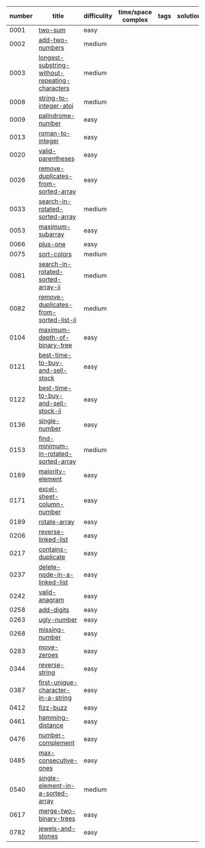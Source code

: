 |number|title|difficulity|time/space complex|tags|solution|runtime|memory|acceptedRate|
|--|--|--|--|--|--|--|--|--|
|0001|[two-sum](./src/0001/0001-two-sum.c)|easy||||89 ms|N/A|0.42|
|0002|[add-two-numbers](./src/0002/0002-add-two-numbers.c)|medium||||26 ms|N/A|0.31|
|0003|[longest-substring-without-repeating-characters](./src/0003/0003-longest-substring-without-repeating-characters.c)|medium||||1032 ms|N/A|0.28|
|0008|[string-to-integer-atoi](./src/0008/0008-string-to-integer-atoi.c)|medium||||12 ms|12.8 MB|0.15|
|0009|[palindrome-number](./src/0009/0009-palindrome-number.c)|easy||||116 ms|N/A|0.42|
|0013|[roman-to-integer](./src/0013/0013-roman-to-integer.c)|easy||||44 ms|29.7 MB|0.52|
|0020|[valid-parentheses](./src/0020/0020-valid-parentheses.c)|easy||||4 ms|7.3 MB|0.36|
|0026|[remove-duplicates-from-sorted-array](./src/0026/0026-remove-duplicates-from-sorted-array.c)|easy||||8 ms|N/A|0.4|
|0033|[search-in-rotated-sorted-array](./src/0033/0033-search-in-rotated-sorted-array.c)|medium||||4 ms|N/A|0.33|
|0053|[maximum-subarray](./src/0053/0053-maximum-subarray.c)|easy||||4 ms|N/A|0.43|
|0066|[plus-one](./src/0066/0066-plus-one.c)|easy||||0 ms|N/A|0.41|
|0075|[sort-colors](./src/0075/0075-sort-colors.c)|medium||||0 ms|N/A|0.41|
|0081|[search-in-rotated-sorted-array-ii](./src/0081/0081-search-in-rotated-sorted-array-ii.c)|medium||||0 ms|N/A|0.32|
|0082|[remove-duplicates-from-sorted-list-ii](./src/0082/0082-remove-duplicates-from-sorted-list-ii.c)|medium||||4 ms|N/A|0.32|
|0104|[maximum-depth-of-binary-tree](./src/0104/0104-maximum-depth-of-binary-tree.c)|easy||||12 ms|18.3 MB|0.59|
|0121|[best-time-to-buy-and-sell-stock](./src/0121/0121-best-time-to-buy-and-sell-stock.c)|easy||||4 ms|7.7 MB|0.46|
|0122|[best-time-to-buy-and-sell-stock-ii](./src/0122/0122-best-time-to-buy-and-sell-stock-ii.c)|easy||||8 ms|7.7 MB|0.51|
|0136|[single-number](./src/0136/0136-single-number.c)|easy||||4 ms|N/A|0.59|
|0153|[find-minimum-in-rotated-sorted-array](./src/0153/0153-find-minimum-in-rotated-sorted-array.c)|medium||||0 ms|N/A|0.43|
|0169|[majority-element](./src/0169/0169-majority-element.c)|easy||||8 ms|9 MB|0.52|
|0171|[excel-sheet-column-number](./src/0171/0171-excel-sheet-column-number.c)|easy||||4 ms|6.5 MB|0.51|
|0189|[rotate-array](./src/0189/0189-rotate-array.c)|easy||||4 ms|N/A|0.29|
|0206|[reverse-linked-list](./src/0206/0206-reverse-linked-list.c)|easy||||0 ms|N/A|0.53|
|0217|[contains-duplicate](./src/0217/0217-contains-duplicate.c)|easy||||12 ms|N/A|0.51|
|0237|[delete-node-in-a-linked-list](./src/0237/0237-delete-node-in-a-linked-list.c)|easy||||8 ms|7.4 MB|0.52|
|0242|[valid-anagram](./src/0242/0242-valid-anagram.c)|easy||||4 ms|6.7 MB|0.51|
|0258|[add-digits](./src/0258/0258-add-digits.c)|easy||||3 ms|N/A|0.54|
|0263|[ugly-number](./src/0263/0263-ugly-number.c)|easy||||4 ms|N/A|0.4|
|0268|[missing-number](./src/0268/0268-missing-number.c)|easy||||8 ms|7.5 MB|0.48|
|0283|[move-zeroes](./src/0283/0283-move-zeroes.c)|easy||||4 ms|N/A|0.54|
|0344|[reverse-string](./src/0344/0344-reverse-string.c)|easy||||4 ms|N/A|0.63|
|0387|[first-unique-character-in-a-string](./src/0387/0387-first-unique-character-in-a-string.c)|easy||||12 ms|8.9 MB|0.49|
|0412|[fizz-buzz](./src/0412/0412-fizz-buzz.c)|easy||||8 ms|8.2 MB|0.59|
|0461|[hamming-distance](./src/0461/0461-hamming-distance.c)|easy||||3 ms|N/A|0.7|
|0476|[number-complement](./src/0476/0476-number-complement.c)|easy||||3 ms|N/A|0.62|
|0485|[max-consecutive-ones](./src/0485/0485-max-consecutive-ones.c)|easy||||12 ms|N/A|0.55|
|0540|[single-element-in-a-sorted-array](./src/0540/0540-single-element-in-a-sorted-array.c)|medium||||0 ms|N/A|0.57|
|0617|[merge-two-binary-trees](./src/0617/0617-merge-two-binary-trees.c)|easy||||32 ms|17 MB|0.69|
|0782|[jewels-and-stones](./src/0782/0782-jewels-and-stones.c)|easy||||4 ms|8.3 MB|0.83|

